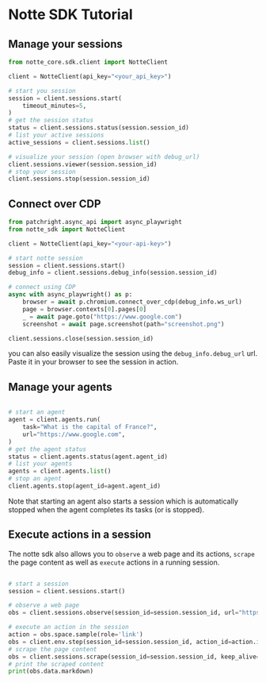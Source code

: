 # Notte SDK Tutorial

## Manage your sessions

```python
from notte_core.sdk.client import NotteClient

client = NotteClient(api_key="<your_api_key>")

# start you session
session = client.sessions.start(
    timeout_minutes=5,
)
# get the session status
status = client.sessions.status(session.session_id)
# list your active sessions
active_sessions = client.sessions.list()

# visualize your session (open browser with debug_url)
client.sessions.viewer(session.session_id)
# stop your session
client.sessions.stop(session.session_id)
```

## Connect over CDP

```python
from patchright.async_api import async_playwright
from notte_sdk import NotteClient

client = NotteClient(api_key="<your-api-key>")

# start notte session
session = client.sessions.start()
debug_info = client.sessions.debug_info(session.session_id)

# connect using CDP
async with async_playwright() as p:
    browser = await p.chromium.connect_over_cdp(debug_info.ws_url)
    page = browser.contexts[0].pages[0]
    _ = await page.goto("https://www.google.com")
    screenshot = await page.screenshot(path="screenshot.png")

client.sessions.close(session.session_id)
```

you can also easily visualize the session using the `debug_info.debug_url` url. Paste it in your browser to see the session in action.



## Manage your agents

```python

# start an agent
agent = client.agents.run(
    task="What is the capital of France?",
    url="https://www.google.com",
)
# get the agent status
status = client.agents.status(agent.agent_id)
# list your agents
agents = client.agents.list()
# stop an agent
client.agents.stop(agent_id=agent.agent_id)
```

Note that starting an agent also starts a session which is automatically stopped when the agent completes its tasks (or is stopped).


## Execute actions in a session

The notte sdk also allows you to `observe` a web page and its actions, `scrape` the page content as well as `execute` actions in a running session.

```python

# start a session
session = client.sessions.start()

# observe a web page
obs = client.sessions.observe(session_id=session.session_id, url="https://www.google.com", keep_alive=True)

# execute an action in the session
action = obs.space.sample(role='link')
obs = client.env.step(session_id=session.session_id, action_id=action.id, keep_alive=True)
# scrape the page content
obs = client.sessions.scrape(session_id=session.session_id, keep_alive=True)
# print the scraped content
print(obs.data.markdown)
```
